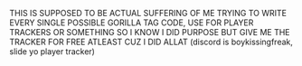 THIS IS SUPPOSED TO BE ACTUAL SUFFERING OF ME TRYING TO WRITE EVERY SINGLE POSSIBLE GORILLA TAG CODE, USE FOR PLAYER TRACKERS OR SOMETHING SO I KNOW I DID PURPOSE BUT GIVE ME THE TRACKER FOR
FREE ATLEAST CUZ I DID ALLAT (discord is boykissingfreak, slide yo player tracker)
